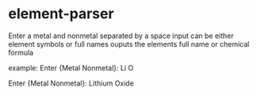 # element-parser
Enter a metal and nonmetal separated by a space
input can be either element symbols or full names
ouputs the elements full name or chemical formula

example:
Enter {Metal Nonmetal}: Li O

Enter {Metal Nonmetal}: Lithium Oxide



